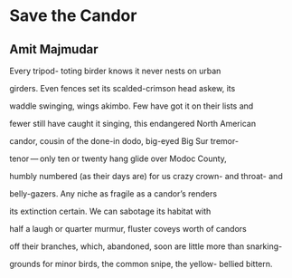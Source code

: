 # Save the Candor
## Amit Majmudar
Every tripod-
toting birder
knows it never
nests on urban

girders. Even
fences set its
scalded-crimson
head askew, its

waddle swinging,
wings akimbo.
Few have got it
on their lists and

fewer still have
caught it singing,
this endangered
North American

candor, cousin
of the done-in
dodo, big-eyed
Big Sur tremor-

tenor — only
ten or twenty
hang glide over
Modoc County,

humbly numbered
(as their days are)
for us crazy
crown- and throat- and

belly-gazers.
Any niche as
fragile as a
candor’s renders

its extinction
certain. We can
sabotage its
habitat with

half a laugh or
quarter murmur,
fluster coveys
worth of candors

off their branches,
which, abandoned,
soon are little
more than snarking-

grounds for minor
birds, the common
snipe, the yellow-
bellied bittern.